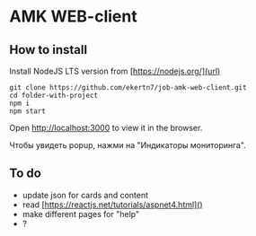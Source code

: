 # AMK WEB-client

## How to install

Install NodeJS LTS version from [https://nodejs.org/](url)

```
git clone https://github.com/ekertn7/job-amk-web-client.git
cd folder-with-project
npm i
npm start
```

Open [http://localhost:3000](http://localhost:3000) to view it in the browser.

Чтобы увидеть popup, нажми на "Индикаторы мониторинга".

## To do

- update json for cards and content
- read [https://reactjs.net/tutorials/aspnet4.html]()
- make different pages for "help"
- ?